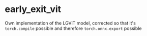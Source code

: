 # early_exit_vit
Own implementation of the LGViT model, corrected so that it's `torch.compile` possible and therefore `torch.onnx.export` possible
